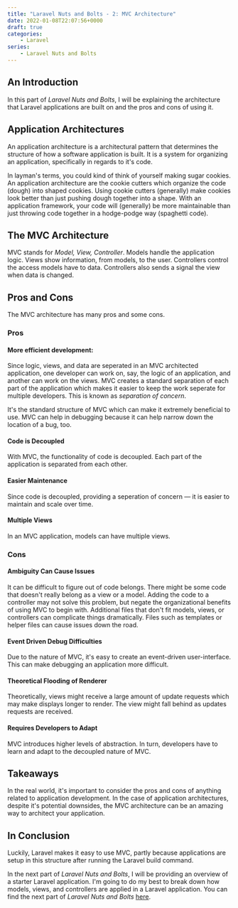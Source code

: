 ```yaml
---
title: "Laravel Nuts and Bolts - 2: MVC Architecture"
date: 2022-01-08T22:07:56+0000
draft: true
categories:
    - Laravel
series:
    - Laravel Nuts and Bolts
---
```


## An Introduction
In this part of _Laravel Nuts and Bolts_, I will be explaining the architecture that Laravel applications are built on and the pros and cons of using it.

## Application Architectures
An application architecture is a architectural pattern that determines the structure of how a software application is built.  It is a system for organizing an application, specifically in regards to it's code.

In layman's terms, you could kind of think of yourself making sugar cookies.  An application architecture are the cookie cutters which organize the code (dough) into shaped cookies.  Using cookie cutters (generally) make cookies look better than just pushing dough together into a shape.  With an application framework, your code will (generally) be more maintainable than just throwing code together in a hodge-podge way (spaghetti code).

## The MVC Architecture
MVC stands for _Model, View, Controller_.  Models handle the application logic.  Views show information, from models, to the user.  Controllers control the access models have to data.  Controllers also sends a signal the view when data is changed.

## Pros and Cons
The MVC architecture has many pros and some cons.

### Pros
#### More efficient development:
Since logic, views, and data are seperated in an MVC architected application, one developer can work on, say, the logic of an application, and another can work on the views.  MVC creates a standard separation of each part of the application which makes it easier to keep the work seperate for multiple developers.  This is known as _separation of concern_.

It's the standard structure of MVC which can make it extremely beneficial to use.  MVC can help in debugging because it can help narrow down the location of a bug, too.

#### Code is Decoupled
With MVC, the functionality of code is decoupled.  Each part of the application is separated from each other.

#### Easier Maintenance
Since code is decoupled, providing a seperation of concern — it is easier to maintain and scale over time.

#### Multiple Views
In an MVC application, models can have multiple views.

### Cons
#### Ambiguity Can Cause Issues
It can be difficult to figure out of code belongs.  There might be some code that doesn't really belong as a view or a model.  Adding the code to a controller may not solve this problem, but negate the organizational benefits of using MVC to begin with.  Additional files that don't fit models, views, or controllers can complicate things dramatically.  Files such as templates or helper files can cause issues down the road.

#### Event Driven Debug Difficulties
Due to the nature of MVC, it's easy to create an event-driven user-interface.  This can make debugging an application more difficult.

#### Theoretical Flooding of Renderer
Theoretically, views might receive a large amount of update requests which may make displays longer to render.  The view might fall behind as updates requests are received.

#### Requires Developers to Adapt
MVC introduces higher levels of abstraction.  In turn, developers have to learn and adapt to the decoupled nature of MVC.

## Takeaways
In the real world, it's important to consider the pros and cons of anything related to application development.  In the case of application architectures, despite it's potential downsides, the MVC architecture can be an amazing way to architect your application.

## In Conclusion
Luckily, Laravel makes it easy to use MVC, partly because applications are setup in this structure after running the Laravel build command.

In the next part of _Laravel Nuts and Bolts_, I will be providing an overview of a starter Laravel application.  I'm going to do my best to break down how models, views, and controllers are applied in a Laravel application.  You can find the next part of _Laravel Nuts and Bolts_ [here](https://learn.yorkcs.com/posts/2022/laravel-nuts-and-bolts-3/).